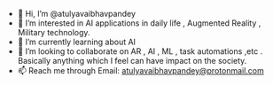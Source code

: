 - 👋 Hi, I’m @atulyavaibhavpandey
- 👀 I’m interested in AI applications in daily life , Augmented Reality , Military technology.
- 🌱 I’m currently learning about AI
- 💞️ I’m looking to collaborate on AR , AI , ML , task automations ,etc . Basically anything which I feel can have impact on the society.
- 📫 Reach me through Email: atulyavaibhavpandey@protonmail.com
<!---
atulyavaibhavpandey/atulyavaibhavpandey is a ✨ special ✨ repository because its `README.md` (this file) appears on your GitHub profile.
You can click the Preview link to take a look at your changes.
--->
